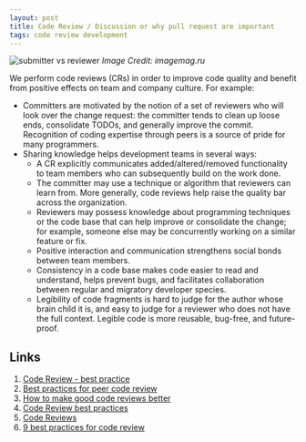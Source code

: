 ```yaml
---
layout: post
title: Code Review / Discussion or why pull request are important
tags: code review development
---
```


![submitter vs reviewer](https://codingdash.com/resources/2019/04/21/code-review.jpeg)
*Image Credit: imagemag.ru*

We perform code reviews (CRs) in order to improve code quality and benefit from positive effects on team and company culture. For example:
 
* Committers are motivated by the notion of a set of reviewers who will look over the change request: the committer tends to clean up loose ends, consolidate TODOs, and generally improve the commit. Recognition of coding expertise through peers is a source of pride for many programmers.
* Sharing knowledge helps development teams in several ways:
  * A CR explicitly communicates added/altered/removed functionality to team members who can subsequently build on the work done.
  * The committer may use a technique or algorithm that reviewers can learn from. More generally, code reviews help raise the quality bar across the organization.
  * Reviewers may possess knowledge about programming techniques or the code base that can help improve or consolidate the change; for example, someone else may be concurrently working on a similar feature or fix.
  * Positive interaction and communication strengthens social bonds between team members.
  * Consistency in a code base makes code easier to read and understand, helps prevent bugs, and facilitates collaboration between regular and migratory developer species.
  * Legibility of code fragments is hard to judge for the author whose brain child it is, and easy to judge for a reviewer who does not have the full context. Legible code is more reusable, bug-free, and future-proof.

## Links

1. [Code Review - best practice](https://entwickler.de/online/development/code-review-best-practice-295369.html)
1. [Best practices for peer code review](https://smartbear.de/learn/code-review/best-practices-for-peer-code-review/?l=ua)
1. [How to make good code reviews better](https://stackoverflow.blog/2019/09/30/how-to-make-good-code-reviews-better/)
1. [Code Review best practices](https://medium.com/palantir/code-review-best-practices-19e02780015f)
1. [Code Reviews](https://www.atlassian.com/agile/software-development/code-reviews)
1. [9 best practices for code review](https://www.perforce.com/blog/qac/9-best-practices-for-code-review)
